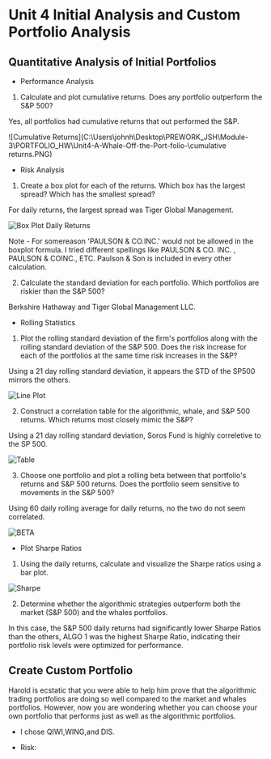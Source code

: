 # Unit 4 Initial Analysis and Custom Portfolio Analysis

## Quantitative Analysis of Initial Portfolios

* Performance Analysis 
1. Calculate and plot cumulative returns. Does any portfolio outperform the S&P 500?

Yes, all portfolios had cumulative returns that out performed the S&P. 

![Cumulative Returns](C:\Users\johnh\Desktop\PREWORK_JSH\Module-3\PORTFOLIO_HW\Unit4-A-Whale-Off-the-Port-folio-\cumulative returns.PNG)

* Risk Analysis
1.  Create a box plot for each of the returns. Which box has the largest spread? Which has the smallest spread?

 For daily returns, the largest spread was Tiger Global Management. 

![Box Plot Daily Returns](C:\Users\johnh\Desktop\PREWORK_JSH\Module-3\PORTFOLIO_HW\Unit4-A-Whale-Off-the-Port-folio-\boxplot_returns.PNG)

Note - For somereason 'PAULSON & CO.INC.' would not be allowed in the boxplot formula. I tried different spellings like PAULSON & CO. INC. , PAULSON & COINC., ETC. Paulson & Son is included in every other calculation. 

2. Calculate the standard deviation for each portfolio. Which portfolios are riskier than the S&P 500?

Berkshire Hathaway and Tiger Global Management LLC.

* Rolling Statistics


1. Plot the rolling standard deviation of the firm's portfolios along with the rolling standard deviation of the S&P 500. Does the risk increase for each of the portfolios at the same time risk increases in the S&P?

Using a 21 day rolling standard deviation, it appears the STD of the SP500 mirrors the others. 

![Line Plot](C:\Users\johnh\Desktop\PREWORK_JSH\Module-3\PORTFOLIO_HW\Unit4-A-Whale-Off-the-Port-folio-\std_returns.PNG)

2. Construct a correlation table for the algorithmic, whale, and S&P 500 returns. Which returns most closely mimic the S&P?

Using a 21 day rolling standard deviation, Soros Fund is highly correletive to the SP 500.  

![Table](C:\Users\johnh\Desktop\PREWORK_JSH\Module-3\PORTFOLIO_HW\Unit4-A-Whale-Off-the-Port-folio-\corrtable.PNG)

3. Choose one portfolio and plot a rolling beta between that portfolio's returns and S&P 500 returns. Does the portfolio seem sensitive to movements in the S&P 500?

Using 60 daily rolling average for daily returns, no the two do not seem correlated. 

![BETA](C:\Users\johnh\Desktop\PREWORK_JSH\Module-3\PORTFOLIO_HW\Unit4-A-Whale-Off-the-Port-folio-\BETA.PNG)


* Plot Sharpe Ratios

1. Using the daily returns, calculate and visualize the Sharpe ratios using a bar plot.

![Sharpe](C:\Users\johnh\Desktop\PREWORK_JSH\Module-3\PORTFOLIO_HW\Unit4-A-Whale-Off-the-Port-folio-\sharpe.PNG)

2. Determine whether the algorithmic strategies outperform both the market (S&P 500) and the whales portfolios.

In this case, the S&P 500 daily returns had significantly lower Sharpe Ratios than the others, ALGO 1 was the highest Sharpe Ratio, indicating their portfolio risk levels were optimized for performance. 

## Create Custom Portfolio
Harold is ecstatic that you were able to help him prove that the algorithmic trading portfolios are doing so well compared to the market and whales portfolios. However, now you are wondering whether you can choose your own portfolio that performs just as well as the algorithmic portfolios. 

* I chose QIWI,WING,and DIS. 

* Risk:
 